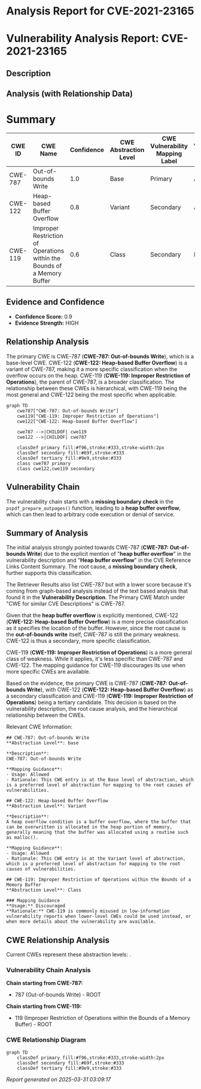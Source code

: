 # Analysis Report for CVE-2021-23165

# Vulnerability Analysis Report: CVE-2021-23165

## Description



## Analysis (with Relationship Data)

# Summary
| CWE ID | CWE Name | Confidence | CWE Abstraction Level | CWE Vulnerability Mapping Label | CWE-Vulnerability Mapping Notes |
|---|---|---|---|---|---|
| CWE-787 | Out-of-bounds Write | 1.0 | Base | Primary | Allowed |
| CWE-122 | Heap-based Buffer Overflow | 0.8 | Variant | Secondary | Allowed |
| CWE-119 | Improper Restriction of Operations within the Bounds of a Memory Buffer | 0.6 | Class | Secondary | Discouraged |

## Evidence and Confidence

*   **Confidence Score:** 0.9
*   **Evidence Strength:** HIGH

## Relationship Analysis
The primary CWE is CWE-787 (**CWE-787: Out-of-bounds Write**), which is a base-level CWE. CWE-122 (**CWE-122: Heap-based Buffer Overflow**) is a variant of CWE-787, making it a more specific classification when the overflow occurs on the heap. CWE-119 (**CWE-119: Improper Restriction of Operations**), the parent of CWE-787, is a broader classification. The relationship between these CWEs is hierarchical, with CWE-119 being the most general and CWE-122 being the most specific when applicable.

```mermaid
graph TD
    cwe787["CWE-787: Out-of-bounds Write"]
    cwe119["CWE-119: Improper Restriction of Operations"]
    cwe122["CWE-122: Heap-based Buffer Overflow"]
    
    cwe787 -->|CHILDOF| cwe119
    cwe122 -->|CHILDOF| cwe787
    
    classDef primary fill:#f96,stroke:#333,stroke-width:2px
    classDef secondary fill:#69f,stroke:#333
    classDef tertiary fill:#9e9,stroke:#333
    class cwe787 primary
    class cwe122,cwe119 secondary
```

## Vulnerability Chain
The vulnerability chain starts with a **missing boundary check** in the `pspdf_prepare_outpages()` function, leading to a **heap buffer overflow**, which can then lead to arbitrary code execution or denial of service.

## Summary of Analysis
The initial analysis strongly pointed towards CWE-787 (**CWE-787: Out-of-bounds Write**) due to the explicit mention of "**heap buffer overflow**" in the vulnerability description and "**Heap buffer overflow**" in the CVE Reference Links Content Summary. The root cause, a **missing boundary check**, further supports this classification.

The Retriever Results also list CWE-787 but with a lower score because it's coming from graph-based analysis instead of the text based analysis that found it in the **Vulnerability Description**. The Primary CWE Match under "CWE for similar CVE Descriptions" is CWE-787.

Given that the **heap buffer overflow** is explicitly mentioned, CWE-122 (**CWE-122: Heap-based Buffer Overflow**) is a more precise classification as it specifies the location of the buffer. However, since the root cause is the **out-of-bounds write** itself, CWE-787 is still the primary weakness. CWE-122 is thus a secondary, more specific classification.

CWE-119 (**CWE-119: Improper Restriction of Operations**) is a more general class of weakness. While it applies, it's less specific than CWE-787 and CWE-122. The mapping guidance for CWE-119 discourages its use when more specific CWEs are available.

Based on the evidence, the primary CWE is CWE-787 (**CWE-787: Out-of-bounds Write**), with CWE-122 (**CWE-122: Heap-based Buffer Overflow**) as a secondary classification and CWE-119 (**CWE-119: Improper Restriction of Operations**) being a tertiary candidate. This decision is based on the vulnerability description, the root cause analysis, and the hierarchical relationship between the CWEs.

Relevant CWE Information:
```
## CWE-787: Out-of-bounds Write
**Abstraction Level**: base

**Description**:
CWE-787: Out-of-bounds Write

**Mapping Guidance**:
- Usage: Allowed
- Rationale: This CWE entry is at the Base level of abstraction, which is a preferred level of abstraction for mapping to the root causes of vulnerabilities.
```

```
## CWE-122: Heap-based Buffer Overflow
**Abstraction Level**: Variant

**Description**:
A heap overflow condition is a buffer overflow, where the buffer that can be overwritten is allocated in the heap portion of memory, generally meaning that the buffer was allocated using a routine such as malloc().

**Mapping Guidance**:
- Usage: Allowed
- Rationale: This CWE entry is at the Variant level of abstraction, which is a preferred level of abstraction for mapping to the root causes of vulnerabilities.
```

```
## CWE-119: Improper Restriction of Operations within the Bounds of a Memory Buffer
**Abstraction Level**: Class

### Mapping Guidance
**Usage:** Discouraged
**Rationale:** CWE-119 is commonly misused in low-information vulnerability reports when lower-level CWEs could be used instead, or when more details about the vulnerability are available.
```


## CWE Relationship Analysis

Current CWEs represent these abstraction levels: .


### Vulnerability Chain Analysis

**Chain starting from CWE-787:**
- 787 (Out-of-bounds Write) - ROOT


**Chain starting from CWE-119:**
- 119 (Improper Restriction of Operations within the Bounds of a Memory Buffer) - ROOT



### CWE Relationship Diagram

```mermaid
graph TD
    classDef primary fill:#f96,stroke:#333,stroke-width:2px
    classDef secondary fill:#69f,stroke:#333
    classDef tertiary fill:#9e9,stroke:#333
```



*Report generated on 2025-03-31 03:09:17*
